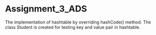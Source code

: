 # Assignment_3_ADS
The implementation of hashtable by overriding hashCode() method. The class Student is created for testing key and value pair in hashtable.
